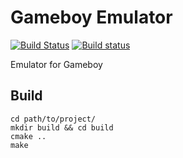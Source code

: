 # Gameboy Emulator
[![Build Status](https://travis-ci.org/nnarain/gameboy.svg?branch=rominfo)](https://travis-ci.org/nnarain/gameboy)
[![Build status](https://ci.appveyor.com/api/projects/status/uywmihrydwdatjxr?svg=true)](https://ci.appveyor.com/project/nnarain/gameboy)

Emulator for Gameboy

Build
-----

~~~~~~~~~~~~~~~~~~~~~~~~~~{.sh}
cd path/to/project/
mkdir build && cd build
cmake ..
make
~~~~~~~~~~~~~~~~~~~~~~~~~~

